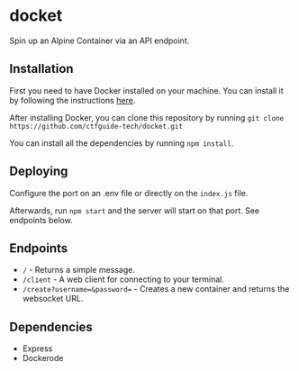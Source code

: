 # docket

Spin up an Alpine Container via an API endpoint.

## Installation

First you need to have Docker installed on your machine. You can install it by following the instructions [here](https://docs.docker.com/get-docker/).

After installing Docker, you can clone this repository by running `git clone https://github.com/ctfguide-tech/docket.git`

You can install all the dependencies by running `npm install`.

## Deploying

Configure the port on an .env file or directly on the `index.js` file.

Afterwards, run `npm start` and the server will start on that port. See endpoints below.

## Endpoints

- `/` - Returns a simple message.
- `/client` - A web client for connecting to your terminal.
- `/create?username=&password=` - Creates a new container and returns the websocket URL.

## Dependencies

- Express
- Dockerode
